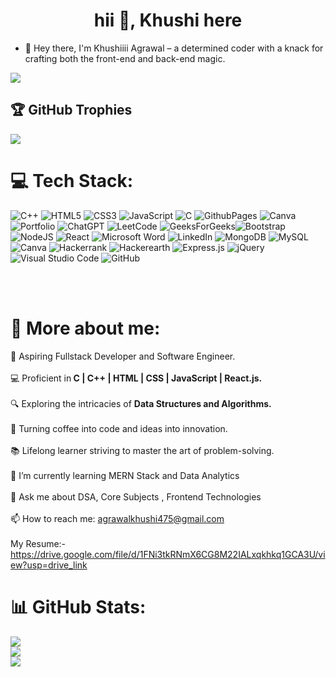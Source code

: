 
### <h1 align="center">hii 👋, Khushi here </h1>


- 👋 Hey there, I'm Khushiiii Agrawal – a determined coder with a knack for crafting both the front-end and back-end magic.
<a href="https://visitcount.itsvg.in">
  <img src="https://visitcount.itsvg.in/api?id=khushi002&label=Profile%20Views&icon=1&pretty=false" />
</a>

## 🏆 GitHub Trophies
![](https://github-profile-trophy.vercel.app/?username=khushi002&theme=dark&no-frame=false&no-bg=true&margin-w=4)


# 💻 Tech Stack:
![C++](https://img.shields.io/badge/c++-%2300599C.svg?style=for-the-badge&logo=c%2B%2B&logoColor=white) ![HTML5](https://img.shields.io/badge/html5-%23E34F26.svg?style=for-the-badge&logo=html5&logoColor=white) ![CSS3](https://img.shields.io/badge/css3-%231572B6.svg?style=for-the-badge&logo=css3&logoColor=white) ![JavaScript](https://img.shields.io/badge/javascript-%23323330.svg?style=for-the-badge&logo=javascript&logoColor=%23F7DF1E) ![C](https://img.shields.io/badge/c-%2300599C.svg?style=for-the-badge&logo=c&logoColor=white) ![GithubPages](https://img.shields.io/badge/github%20pages-121013?style=for-the-badge&logo=github&logoColor=white) ![Canva](https://img.shields.io/badge/Canva-%2300C4CC.svg?style=for-the-badge&logo=Canva&logoColor=white) ![Portfolio](https://img.shields.io/badge/Portfolio-%23000000.svg?style=for-the-badge&logo=firefox&logoColor=#FF7139) ![ChatGPT](https://img.shields.io/badge/chatGPT-74aa9c?style=for-the-badge&logo=openai&logoColor=white) ![LeetCode](https://img.shields.io/badge/LeetCode-000000?style=for-the-badge&logo=LeetCode&logoColor=#d16c06) ![GeeksForGeeks](https://img.shields.io/badge/GeeksforGeeks-gray?style=for-the-badge&logo=geeksforgeeks&logoColor=35914c)![Bootstrap](https://img.shields.io/badge/bootstrap-%238511FA.svg?style=for-the-badge&logo=bootstrap&logoColor=white) ![NodeJS](https://img.shields.io/badge/node.js-6DA55F?style=for-the-badge&logo=node.js&logoColor=white) ![React](https://img.shields.io/badge/react-%2320232a.svg?style=for-the-badge&logo=react&logoColor=%2361DAFB) ![Microsoft Word](https://img.shields.io/badge/Microsoft_Word-2B579A?style=for-the-badge&logo=microsoft-word&logoColor=white) ![LinkedIn](https://img.shields.io/badge/linkedin-%230077B5.svg?style=for-the-badge&logo=linkedin&logoColor=white) ![MongoDB](https://img.shields.io/badge/MongoDB-%234ea94b.svg?style=for-the-badge&logo=mongodb&logoColor=white) ![MySQL](https://img.shields.io/badge/mysql-4479A1.svg?style=for-the-badge&logo=mysql&logoColor=white) ![Canva](https://img.shields.io/badge/Canva-%2300C4CC.svg?style=for-the-badge&logo=Canva&logoColor=white) ![Hackerrank](https://img.shields.io/badge/-Hackerrank-2EC866?style=for-the-badge&logo=HackerRank&logoColor=white) ![Hackerearth](https://img.shields.io/badge/HackerEarth-%232C3454.svg?&style=for-the-badge&logo=HackerEarth&logoColor=Blue) ![Express.js](https://img.shields.io/badge/express.js-%23404d59.svg?style=for-the-badge&logo=express&logoColor=%2361DAFB)
![jQuery](https://img.shields.io/badge/jquery-%230769AD.svg?style=for-the-badge&logo=jquery&logoColor=white) ![Visual Studio Code](https://img.shields.io/badge/Visual%20Studio%20Code-0078d7.svg?style=for-the-badge&logo=visual-studio-code&logoColor=white) ![GitHub](https://img.shields.io/badge/github-%23121011.svg?style=for-the-badge&logo=github&logoColor=white)

<br>
<br>

# 💫 More about me:
🚀 Aspiring Fullstack Developer and Software Engineer.
<br>
<br>
💻 Proficient in<b> C | C++ | HTML | CSS | JavaScript | React.js.</b>
<br>
<br>
🔍 Exploring the intricacies of <b>Data Structures and Algorithms.</b>
<br>
<br>
🌟 Turning coffee into code and ideas into innovation.
<br>
<br>
📚 Lifelong learner striving to master the art of problem-solving.
<br>
<br>
 🌱 I’m currently learning MERN Stack and Data Analytics
 <br>
 <br>
 💬 Ask me about DSA, Core Subjects , Frontend Technologies
  <br>
  <br>
 📫 How to reach me: agrawalkhushi475@gmail.com
 <br>
 <br>
 My Resume:- https://drive.google.com/file/d/1FNi3tkRNmX6CG8M22IALxqkhkq1GCA3U/view?usp=drive_link

# 📊 GitHub Stats:
![](https://github-readme-stats.vercel.app/api?username=khushi002&theme=merko&hide_border=false&include_all_commits=false&count_private=false)<br/>
![](https://github-readme-streak-stats.herokuapp.com/?user=khushi002&theme=merko&hide_border=false)<br/>
![](https://github-readme-stats.vercel.app/api/top-langs/?username=khushi002&theme=merko&hide_border=false&include_all_commits=false&count_private=false&layout=compact)


